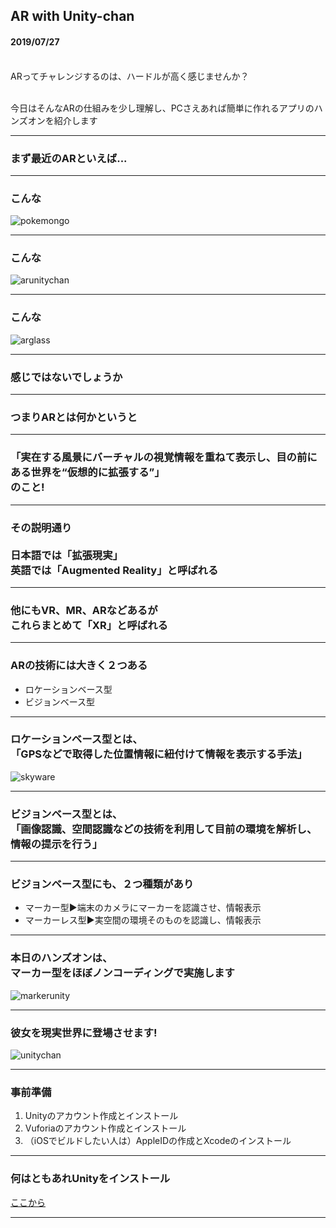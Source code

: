 ## AR with Unity-chan

#### 2019/07/27<br><br>

ARってチャレンジするのは、ハードルが高く感じませんか？<br><br>

今日はそんなARの仕組みを少し理解し、PCさえあれば簡単に作れるアプリのハンズオンを紹介します

---


### まず最近のARといえば...



---

### こんな
![pokemongo](assets/img/pokemongo.png)


---

### こんな
![arunitychan](assets/img/arunitychan.png)


---

### こんな
![arglass](assets/img/arglass.png)


---


### 感じではないでしょうか


---


### つまりARとは何かというと


---


### 「実在する風景にバーチャルの視覚情報を重ねて表示し、目の前にある世界を“仮想的に拡張する”」<br>のこと!


---


### その説明通り<br><br>日本語では「拡張現実」<br>英語では「Augmented Reality」と呼ばれる


---


### 他にもVR、MR、ARなどあるが<br>これらまとめて「XR」と呼ばれる


---

### ARの技術には大きく２つある
- ロケーションベース型
- ビジョンベース型


---

### ロケーションベース型とは、<br>「GPSなどで取得した位置情報に紐付けて情報を表示する手法」
![skyware](assets/img/skyware.png)

---


### ビジョンベース型とは、<br>「画像認識、空間認識などの技術を利用して目前の環境を解析し、情報の提示を行う」


---


### ビジョンベース型にも、２つ種類があり
- マーカー型▶︎端末のカメラにマーカーを認識させ、情報表示
- マーカーレス型▶︎実空間の環境そのものを認識し、情報表示

---


### 本日のハンズオンは、<br>マーカー型をほぼノンコーディングで実施します
![markerunity](assets/img/markerunity.png)


---


### 彼女を現実世界に登場させます!
![unitychan](assets/img/unitychan.png)

---


### 事前準備
1. Unityのアカウント作成とインストール
2. Vuforiaのアカウント作成とインストール
3. （iOSでビルドしたい人は）AppleIDの作成とXcodeのインストール


---

### 何はともあれUnityをインストール
[ここから](https://unity3d.com/jp/get-unity/download)

---
